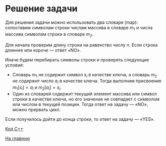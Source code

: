 <h1> Решение задачи </h1>

Для решения задачи можно использовать два словаря (map): сопоставим символам строки числам массива в словаре $m_1$ и числа массива символам строки в словаре $m_2$.

Для начала проверим длину строки на равенство числу $n$. Если строка длиннее или короче — ответ «NO».

Иначе будем перебирать символы строки и проверять следующие условия:

- Словарь $m_1$ не содержит символ $s_i$ в качестве ключа, а словарь $m_2$ не содержит число $a_i$ в качестве ключа. Тогда выполним присвоения $m_1[s_i]=a_i$ и $m_2 [a_i] = s_i$.
- Один из словарей содержит текущий элемент массива или символ строки в качестве ключа, но его значение не совпадает с символом или числом в текущей позиции. Тогда ответ на задачу — «NO», можно прервать цикл.

Если получилось дойти до конца строки, то ответ на задачу — «YES».


[Код С++](Solution_J.cpp)

[На главную](README.md)